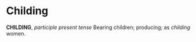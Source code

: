 # Childing

**CHILDING**, _participle present tense_ Bearing children; producing; as _childing_ women.